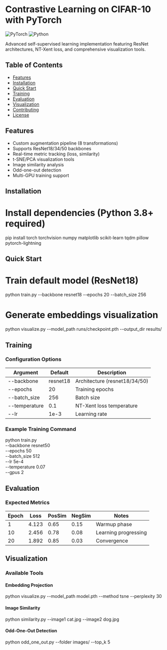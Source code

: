 # Contrastive Learning on CIFAR-10 with PyTorch
![PyTorch](https://img.shields.io/badge/PyTorch-%23EE4C2C.svg?logo=PyTorch&logoColor=white) ![Python](https://img.shields.io/badge/python-3.8+-blue)

Advanced self-supervised learning implementation featuring ResNet architectures, NT-Xent loss, and comprehensive visualization tools.

##  Table of Contents
- [Features](#-features)
- [Installation](#-installation)  
- [Quick Start](#-quick-start)
- [Training](#-training)
- [Evaluation](#-evaluation)
- [Visualization](#-visualization)
- [Contributing](#-contributing)
- [License](#-license)

##  Features
- Custom augmentation pipeline (8 transformations)
- Supports ResNet18/34/50 backbones
- Real-time metric tracking (loss, similarity)
- t-SNE/PCA visualization tools
- Image similarity analysis
- Odd-one-out detection
- Multi-GPU training support

## Installation

# Install dependencies (Python 3.8+ required)
pip install torch torchvision numpy matplotlib scikit-learn tqdm pillow pytorch-lightning

## Quick Start
# Train default model (ResNet18)
python train.py --backbone resnet18 --epochs 20 --batch_size 256

# Generate embeddings visualization
python visualize.py --model_path runs/checkpoint.pth --output_dir results/

##  Training
### Configuration Options
| Argument | Default | Description |
|----------|---------|-------------|
| --backbone | resnet18 | Architecture (resnet18/34/50) |
| --epochs | 20 | Training epochs |
| --batch_size | 256 | Batch size |
| --temperature | 0.1 | NT-Xent loss temperature |
| --lr | 1e-3 | Learning rate |

### Example Training Command
python train.py \
    --backbone resnet50 \
    --epochs 50 \
    --batch_size 512 \
    --lr 5e-4 \
    --temperature 0.07 \
    --gpus 2

## Evaluation
### Expected Metrics
| Epoch | Loss | PosSim | NegSim | Notes |
|-------|------|--------|--------|-------|
| 1 | 4.123 | 0.65 | 0.15 | Warmup phase |
| 10 | 2.456 | 0.78 | 0.08 | Learning progressing |
| 20 | 1.892 | 0.85 | 0.03 | Convergence |

## Visualization
### Available Tools
#### Embedding Projection
python visualize.py --model_path model.pth --method tsne --perplexity 30

#### Image Similarity
python similarity.py --image1 cat.jpg --image2 dog.jpg

#### Odd-One-Out Detection
python odd_one_out.py --folder images/ --top_k 5






